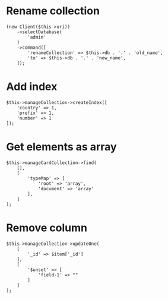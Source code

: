 # Rename collection

```
(new Client($this->uri))
    ->selectDatabase(
        'admin'
    )
    ->command([
        'renameCollection' => $this->db . '.' . 'old_name',
        'to' => $this->db . '.' . 'new_name',
    ]);
```

# Add index

```
$this->manageCollection->createIndex([
    'country' => 1,
    'prefix' => 1,
    'number' => 1
]);
```

# Get elements as array

```
$this->manageCardCollection->find(
    [],
    [
        'typeMap' => [
            'root' => 'array',
            'document' => 'array'
        ],
    ]
);
```


# Remove column

```
$this->manageCollection->updateOne(
    [
        '_id' => $item['_id']
    ],
    [
        '$unset' => [
            'field-1' => ""
        ]
    ]
);
```